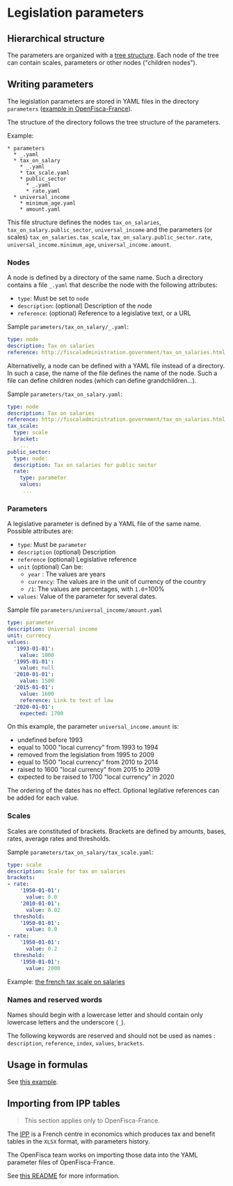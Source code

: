 # Legislation parameters


## Hierarchical structure

The parameters are organized with a [tree structure](https://en.wikipedia.org/wiki/Tree_structure). Each node of the tree can contain scales, parameters or other nodes ("children nodes").


## Writing parameters

The legislation parameters are stored in YAML files in the directory `parameters` ([example in OpenFisca-France](https://github.com/openfisca/openfisca-france/blob/master/openfisca_france/parameters)).

The structure of the directory follows the tree structure of the parameters.

Example:
```
* parameters
  * _.yaml
  * tax_on_salary
    * _.yaml
    * tax_scale.yaml
    * public_sector
      * _.yaml
      * rate.yaml
  * universal_income
    * minimum_age.yaml
    * amount.yaml
```
This file structure defines the nodes `tax_on_salaries`, `tax_on_salary.public_sector`, `universal_income` and the parameters (or scales) `tax_on_salaries.tax_scale`, `tax_on_salary.public_sector.rate`, `universal_income.minimum_age`, `universal_income.amount`.

### Nodes

A node is defined by a directory of the same name. Such a directory contains a file `_.yaml` that describe the node with the following attributes:
* `type`: Must be set to `node`
* `description`: (optional) Description of the node
* `reference`: (optional) Reference to a legislative text, or a URL

Sample `parameters/tax_on_salary/_.yaml`:
```yaml 
type: node
description: Tax on salaries
reference: http://fiscaladministration.government/tax_on_salaries.html
```

Alternativelly, a node can be defined with a YAML file instead of a directory. In such a case, the name of the file defines the name of the node. Such a file can define children nodes (which can define grandchildren...).

Sample `parameters/tax_on_salary.yaml`:
```yaml
type: node
description: Tax on salaries
reference: http://fiscaladministration.government/tax_on_salaries.html
tax_scale:
  type: scale
  bracket:
    ...
public_sector:
  type: node:
  description: Tax on salaries for public sector
  rate:
    type: parameter
    values:
     ...
```

### Parameters

A legislative parameter is defined by a YAML file of the same name. Possible attributes are:
* `type`: Must be `parameter`
* `description` (optional) Description
* `reference` (optional) Legislative reference
* `unit` (optional) Can be:
  - `year` : The values are years
  - `currency`: The values are in the unit of currency of the country
  - `/1`: The values are percentages, with `1.0`=100%
* `values`: Value of the parameter for several dates.

Sample file `parameters/universal_income/amount.yaml`
```yaml
type: parameter
description: Universal income
unit: currency
values:
  '1993-01-01':
    value: 1000
  '1995-01-01':
    value: null
  '2010-01-01':
    value: 1500
  '2015-01-01':
    value: 1600
    reference: Link to text of law
  '2020-01-01':
    expected: 1700
```

On this example, the parameter `universal_income.amount` is:
* undefined before 1993
* equal to 1000 "local currency" from 1993 to 1994
* removed from the legislation from 1995 to 2009
* equal to 1500 "local currency" from 2010 to 2014
* raised to 1600 "local currency" from 2015 to 2019
* expected to be raised to 1700 "local currency" in 2020

The ordering of the dates has no effect. Optional legilative references can be added for each value.

### Scales

Scales are constituted of brackets. Brackets are defined by amounts, bases, rates, average rates and thresholds.

Sample `parameters/tax_on_salary/tax_scale.yaml`:
```yaml
type: scale
description: Scale for tax on salaries
brackets:
- rate:
    '1950-01-01':
      value: 0.0
    '2010-01-01':
      value: 0.02
  threshold:
    '1950-01-01':
      value: 0.0
- rate:
    '1950-01-01':
      value: 0.2
  threshold:
    '1950-01-01':
      value: 2000
```

Example: [the french tax scale on salaries](https://legislation.openfisca.fr/parameters/impot_revenu.bareme)


### Names and reserved words

Names should begin with a lowercase letter and should contain only lowercase letters and the underscore (`_`).

The following keywords are reserved and should not be used as names : `description`, `reference`, `index`, `values`, `brackets`.

## Usage in formulas

See [this example](./10_basic_example.md#example-with-legislation-parameters).


## Importing from IPP tables

> This section applies only to OpenFisca-France.

The [<abbr title="Institut des politiques publiques">IPP</abbr>](http://www.ipp.eu/) is a French centre in economics which produces tax and benefit tables in the `XLSX` format, with parameters history.

The OpenFisca team works on importing those data into the YAML parameter files of OpenFisca-France.

See [this README](https://github.com/openfisca/openfisca-france/tree/master/openfisca_france/scripts/parameters/baremes_ipp) for more information.
